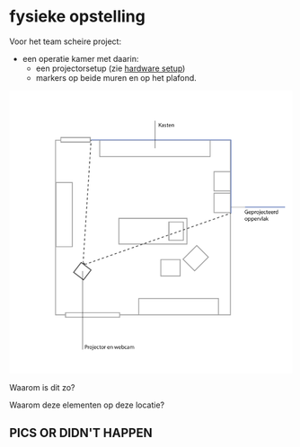 # fysieke opstelling

Voor het team scheire project:

- een operatie kamer met daarin:
	- een projectorsetup (zie [hardware setup](hardware_NL.md))
	- markers op beide muren en op het plafond.

![Image of physical setup](images/physical-scheme.png)

		
Waarom is dit zo?

Waarom deze elementen op deze locatie?
 	 

## PICS OR DIDN'T HAPPEN 